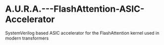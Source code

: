 # A.U.R.A.---FlashAttention-ASIC-Accelerator
SystemVerilog based ASIC accelerator for the FlashAttention kernel used in modern transformers
